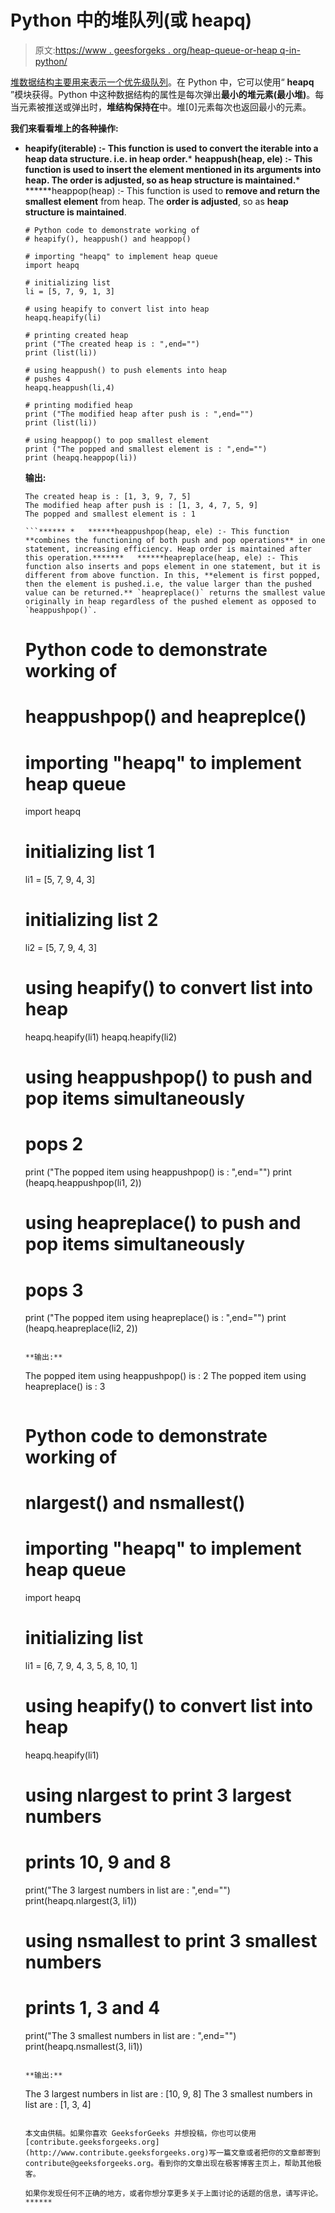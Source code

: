 # Python 中的堆队列(或 heapq)

> 原文:[https://www . geesforgeks . org/heap-queue-or-heap q-in-python/](https://www.geeksforgeeks.org/heap-queue-or-heapq-in-python/)

[堆数据结构主要用来表示一个优先级队列](https://www.geeksforgeeks.org/applications-of-heap-data-structure/)。在 Python 中，它可以使用“ **heapq** ”模块获得。Python 中这种数据结构的属性是每次弹出**最小的堆元素(最小堆)**。每当元素被推送或弹出时，**堆结构保持在**中。堆[0]元素每次也返回最小的元素。

**我们来看看堆上的各种操作:**

*   **heapify(iterable) :- This function is used to **convert the iterable into a heap** data structure. i.e. in heap order.***   ****heappush(heap, ele) :- This function is used to **insert the element** mentioned in its arguments into heap. The **order is adjusted**, so as **heap structure is maintained**.*****   ******heappop(heap) :- This function is used to **remove and return the smallest element** from heap. The **order is adjusted**, so as **heap structure is maintained**.

    ```
    # Python code to demonstrate working of 
    # heapify(), heappush() and heappop()

    # importing "heapq" to implement heap queue
    import heapq

    # initializing list
    li = [5, 7, 9, 1, 3]

    # using heapify to convert list into heap
    heapq.heapify(li)

    # printing created heap
    print ("The created heap is : ",end="")
    print (list(li))

    # using heappush() to push elements into heap
    # pushes 4
    heapq.heappush(li,4)

    # printing modified heap
    print ("The modified heap after push is : ",end="")
    print (list(li))

    # using heappop() to pop smallest element
    print ("The popped and smallest element is : ",end="")
    print (heapq.heappop(li))
    ```

    **输出:**

    ```
    The created heap is : [1, 3, 9, 7, 5]
    The modified heap after push is : [1, 3, 4, 7, 5, 9]
    The popped and smallest element is : 1

    ```****** *   ******heappushpop(heap, ele) :- This function **combines the functioning of both push and pop operations** in one statement, increasing efficiency. Heap order is maintained after this operation.*******   ******heapreplace(heap, ele) :- This function also inserts and pops element in one statement, but it is different from above function. In this, **element is first popped, then the element is pushed.i.e, the value larger than the pushed value can be returned.** `heapreplace()` returns the smallest value originally in heap regardless of the pushed element as opposed to `heappushpop()`.

    ```
    # Python code to demonstrate working of 
    # heappushpop() and heapreplce()

    # importing "heapq" to implement heap queue
    import heapq

    # initializing list 1
    li1 = [5, 7, 9, 4, 3]

    # initializing list 2
    li2 = [5, 7, 9, 4, 3]

    # using heapify() to convert list into heap
    heapq.heapify(li1)
    heapq.heapify(li2)

    # using heappushpop() to push and pop items simultaneously
    # pops 2
    print ("The popped item using heappushpop() is : ",end="")
    print (heapq.heappushpop(li1, 2))

    # using heapreplace() to push and pop items simultaneously
    # pops 3
    print ("The popped item using heapreplace() is : ",end="")
    print (heapq.heapreplace(li2, 2))
    ```

    **输出:**

    ```
    The popped item using heappushpop() is : 2
    The popped item using heapreplace() is : 3

    ```****** *   ******nlargest(k, iterable, key = fun) :- This function is used to **return the k largest elements from the iterable specified and satisfying the key if mentioned.*********   ******nsmallest(k, iterable, key = fun) :- This function is used to **return the k smallest elements from the iterable specified and satisfying the key if mentioned.**

    ```
    # Python code to demonstrate working of 
    # nlargest() and nsmallest()

    # importing "heapq" to implement heap queue
    import heapq

    # initializing list 
    li1 = [6, 7, 9, 4, 3, 5, 8, 10, 1]

    # using heapify() to convert list into heap
    heapq.heapify(li1)

    # using nlargest to print 3 largest numbers
    # prints 10, 9 and 8
    print("The 3 largest numbers in list are : ",end="")
    print(heapq.nlargest(3, li1))

    # using nsmallest to print 3 smallest numbers
    # prints 1, 3 and 4
    print("The 3 smallest numbers in list are : ",end="")
    print(heapq.nsmallest(3, li1))
    ```

    **输出:**

    ```
    The 3 largest numbers in list are : [10, 9, 8]
    The 3 smallest numbers in list are : [1, 3, 4]

    ```

    本文由供稿。如果你喜欢 GeeksforGeeks 并想投稿，你也可以使用[contribute.geeksforgeeks.org](http://www.contribute.geeksforgeeks.org)写一篇文章或者把你的文章邮寄到 contribute@geeksforgeeks.org。看到你的文章出现在极客博客主页上，帮助其他极客。

    如果你发现任何不正确的地方，或者你想分享更多关于上面讨论的话题的信息，请写评论。******